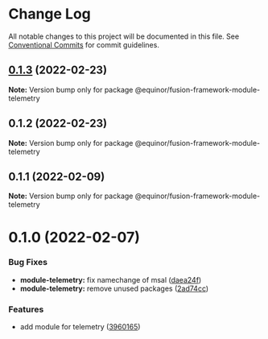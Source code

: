 # Change Log

All notable changes to this project will be documented in this file.
See [Conventional Commits](https://conventionalcommits.org) for commit guidelines.

## [0.1.3](https://github.com/equinor/fusion-framework/compare/@equinor/fusion-framework-module-telemetry@0.1.2...@equinor/fusion-framework-module-telemetry@0.1.3) (2022-02-23)

**Note:** Version bump only for package @equinor/fusion-framework-module-telemetry





## 0.1.2 (2022-02-23)

**Note:** Version bump only for package @equinor/fusion-framework-module-telemetry





## 0.1.1 (2022-02-09)

**Note:** Version bump only for package @equinor/fusion-framework-module-telemetry





# 0.1.0 (2022-02-07)


### Bug Fixes

* **module-telemetry:** fix namechange of msal ([daea24f](https://github.com/equinor/fusion-framework/commit/daea24fc0af9eaba96d63361b4da3f30c99c9b8f))
* **module-telemetry:** remove unused packages ([2ad74cc](https://github.com/equinor/fusion-framework/commit/2ad74cc6d8e0330e7724069c9cbcdb13a2f41b85))


### Features

* add module for telemetry ([3960165](https://github.com/equinor/fusion-framework/commit/39601651665516985c4f31726363b42eee1adcae))
